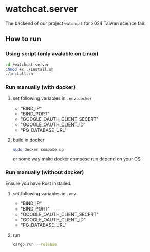 
# watchcat.server

The backend of our project `watchcat` for 2024 Taiwan science fair.

## How to run


### Using script (only avalable on Linux)

```bash
cd /watchcat-server
chmod +x ./install.sh
./install.sh
```

### Run manually (with docker)

1. set following variables  in `.env.docker`

    - "BIND_IP"
    - "BIND_PORT" 
    - "GOOGLE_OAUTH_CLIENT_SECERT" 
    - "GOOGLE_OAUTH_CLIENT_ID" 
    - "PG_DATABASE_URL" 

2. build in docker
    ```bash
    sudo docker compose up
    ```
    or some way make docker compose run depend on your OS


### Run manually (without docker)

Ensure you have Rust installed.

1. set following variables  in `.env`

    - "BIND_IP"
    - "BIND_PORT" 
    - "GOOGLE_OAUTH_CLIENT_SECERT" 
    - "GOOGLE_OAUTH_CLIENT_ID" 
    - "PG_DATABASE_URL" 

2. run
    ```bash
    cargo run --release
    ```
